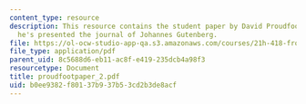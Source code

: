 ```yaml
---
content_type: resource
description: This resource contains the student paper by David Proudfoot in which
  he's presented the journal of Johannes Gutenberg.
file: https://ol-ocw-studio-app-qa.s3.amazonaws.com/courses/21h-418-from-print-to-digital-technologies-of-the-word-1450-present-fall-2005/b0ee9382f80137b937b53cd2b3de8acf_proudfootpaper_2.pdf
file_type: application/pdf
parent_uid: 8c5688d6-eb11-ac8f-e419-235dcb4a98f3
resourcetype: Document
title: proudfootpaper_2.pdf
uid: b0ee9382-f801-37b9-37b5-3cd2b3de8acf
---
```

